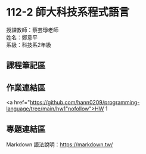 # 112-2 師大科技系程式語言
授課教師：蔡芸琤老師   
姓名：鄭意平   
系級：科技系2年級  

## 課程筆記區  

## 作業連結區  
<a href="https://github.com/hann0209/programming-language/tree/main/hw1"nofollow">HW 1</a></p>

## 專題連結區

Markdown 語法說明：https://markdown.tw/
